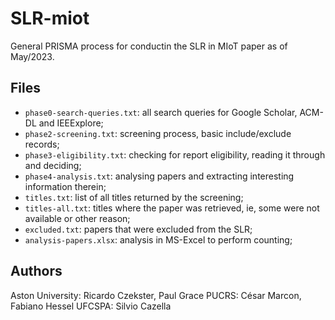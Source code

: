 # SLR-miot
General PRISMA process for conductin the SLR in MIoT paper as of May/2023.


## Files
- `phase0-search-queries.txt`: all search queries for Google Scholar, ACM-DL and IEEExplore;
- `phase2-screening.txt`: screening process, basic include/exclude records;
- `phase3-eligibility.txt`: checking for report eligibility, reading it through and deciding;
- `phase4-analysis.txt`: analysing papers and extracting interesting information therein;
- `titles.txt`: list of all titles returned by the screening;
- `titles-all.txt`: titles where the paper was retrieved, ie, some were not available or other reason;
- `excluded.txt`: papers that were excluded from the SLR;
- `analysis-papers.xlsx`: analysis in MS-Excel to perform counting;


## Authors

Aston University: Ricardo Czekster, Paul Grace
PUCRS: César Marcon, Fabiano Hessel
UFCSPA: Silvio Cazella

